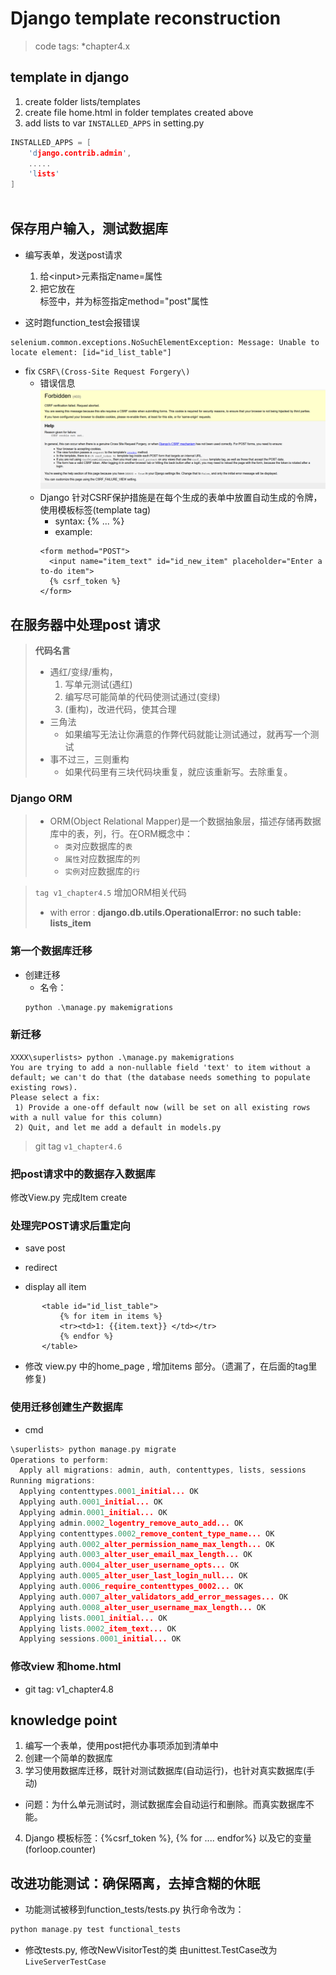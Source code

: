 # Django template reconstruction

> code tags: \*chapter4.x

## template in django
1. create folder lists/templates
2. create file home.html in folder templates created above
3. add lists to var `INSTALLED_APPS` in setting.py
```C
INSTALLED_APPS = [
    'django.contrib.admin',
    .....
    'lists'
]
 
```

## 保存用户输入，测试数据库
* 编写表单，发送post请求
  1. 给\<input\>元素指定name=属性
  2. 把它放在<form>标签中，并为标签指定method="post"属性

* 这时跑function_test会报错误
```
selenium.common.exceptions.NoSuchElementException: Message: Unable to locate element: [id="id_list_table"]
```
* fix `CSRF\(Cross-Site Request Forgery\)`
   + 错误信息
   ![CSRF_FAILURE_VIEW](./doc/csrf_fail.png)
   + Django 针对CSRF保护措施是在每个生成的表单中放置自动生成的令牌，使用模板标签(template tag)
     + syntax: {% ... %}
     + example:
     ```
     <form method="POST">
       <input name="item_text" id="id_new_item" placeholder="Enter a to-do item">
       {% csrf_token %}
     </form>
     ```
 ## 在服务器中处理post 请求
> **代码名言**
> * 遇红/变绿/重构，
>   1. 写单元测试(遇红)
>   2. 编写尽可能简单的代码使测试通过(变绿)
>   3. (重构)，改进代码，使其合理
> * 三角法
>   + 如果编写无法让你满意的作弊代码就能让测试通过，就再写一个测试
> * 事不过三，三则重构
>   + 如果代码里有三块代码块重复，就应该重新写。去除重复。
### Django ORM
> * ORM(Object Relational Mapper)是一个数据抽象层，描述存储再数据库中的表，列，行。在ORM概念中：
>    + `类`对应数据库的`表`
>    + `属性`对应数据库的`列`
>    + `实例`对应数据库的`行`

> `tag v1_chapter4.5` 增加ORM相关代码
>  * with error : **django.db.utils.OperationalError: no such table: lists_item**

### 第一个数据库迁移
* 创建迁移
  + 名令：
  ```C
  python .\manage.py makemigrations
  ```
### 新迁移
```
XXXX\superlists> python .\manage.py makemigrations
You are trying to add a non-nullable field 'text' to item without a default; we can't do that (the database needs something to populate existing rows).
Please select a fix:
 1) Provide a one-off default now (will be set on all existing rows with a null value for this column)
 2) Quit, and let me add a default in models.py
```
> git tag `v1_chapter4.6`

### 把post请求中的数据存入数据库
修改View.py 完成Item create

### 处理完POST请求后重定向
 * save post
 * redirect

 * display all item
 ```
        <table id="id_list_table">
            {% for item in items %}
            <tr><td>1: {{item.text}} </td></tr>
            {% endfor %}
        </table>
 ```
 * 修改 view.py 中的home_page , 增加items 部分。（遗漏了，在后面的tag里修复)
### 使用迁移创建生产数据库
* cmd
```C
\superlists> python manage.py migrate
Operations to perform:
  Apply all migrations: admin, auth, contenttypes, lists, sessions
Running migrations:
  Applying contenttypes.0001_initial... OK
  Applying auth.0001_initial... OK
  Applying admin.0001_initial... OK
  Applying admin.0002_logentry_remove_auto_add... OK
  Applying contenttypes.0002_remove_content_type_name... OK
  Applying auth.0002_alter_permission_name_max_length... OK
  Applying auth.0003_alter_user_email_max_length... OK
  Applying auth.0004_alter_user_username_opts... OK
  Applying auth.0005_alter_user_last_login_null... OK
  Applying auth.0006_require_contenttypes_0002... OK
  Applying auth.0007_alter_validators_add_error_messages... OK
  Applying auth.0008_alter_user_username_max_length... OK
  Applying lists.0001_initial... OK
  Applying lists.0002_item_text... OK
  Applying sessions.0001_initial... OK
```
### 修改view 和home.html 
* git tag: v1_chapter4.8
## knowledge point
1. 编写一个表单，使用post把代办事项添加到清单中
2. 创建一个简单的数据库
3. 学习使用数据库迁移，既针对测试数据库(自动运行)，也针对真实数据库(手动)
  * 问题：为什么单元测试时，测试数据库会自动运行和删除。而真实数据库不能。
4. Django 模板标签：{%csrf_token %}, {% for .... endfor%} 以及它的变量   (forloop.counter)

## 改进功能测试：确保隔离，去掉含糊的休眠
 * 功能测试被移到function_tests/tests.py
 执行命令改为：
 ```C
 python manage.py test functional_tests
 ```
* 修改tests.py, 修改NewVisitorTest的类 由unittest.TestCase改为`LiveServerTestCase`